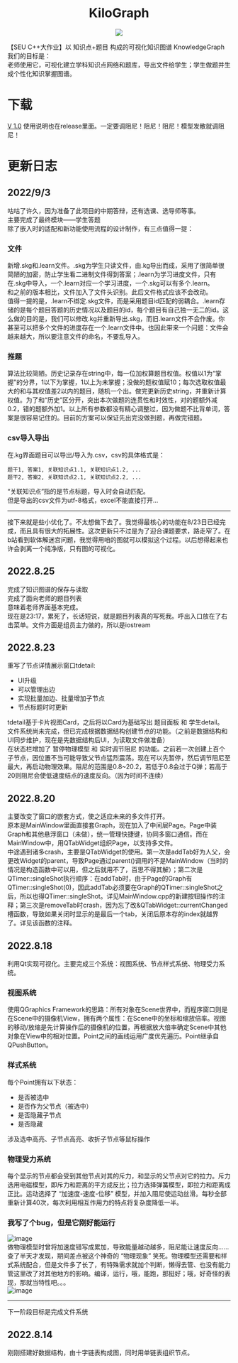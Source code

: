 <h1 align='center'> KiloGraph </h1>
<div align=center>
<img align='center' src='https://user-images.githubusercontent.com/51468627/188633244-c45dfc47-89cb-4fa3-916a-8c00e5571467.png'/>
</div>

【SEU C++大作业】以 知识点+题目 构成的可视化知识图谱 KnowledgeGraph <br>
我们的目标是：<br>
老师使用它，可视化建立学科知识点网络和题库，导出文件给学生；学生做题并生成个性化知识掌握图谱。


# 下载
[V 1.0](https://github.com/madderscientist/KiloGraph/releases/tag/v1.0)
使用说明也在release里面。一定要调阻尼！阻尼！阻尼！模型发散就调阻尼！

# 更新日志

## 2022/9/3

咕咕了许久，因为准备了此项目的中期答辩，还有选课、选导师等事。<br>
主要完成了最终模块——学生答题<br>
除了嵌入时的适配和新功能使用流程的设计制作，有三点值得一提：<br>

### 文件

新增.skg和.learn文件。.skg为学生只读文件，由.kg导出而成，采用了很简单很简陋的加密，防止学生看二进制文件得到答案；.learn为学习进度文件，只有在.skg中导入，一个.learn对应一个学习进度，一个.skg可以有多个.learn。<br>
和之前的版本相比，文件加入了文件头识别。此后文件格式应该不会改动。<br>
值得一提的是，.learn不绑定.skg文件，而是采用题目id匹配的弱耦合。.learn存储的是每个题目答题的历史情况以及题目的id，每个题目有自己独一无二的id。这么做的目的是，我们可以修改.kg并重新导出.skg，而旧.learn文件不会作废。你甚至可以把多个文件的进度存在一个.learn文件中。也因此带来一个问题：文件会越来越大，所以要注意文件的命名，不要乱导入。

### 推题

算法比较简陋。历史记录存在string中，每一位加权算题目权值。权值以1为“掌握”的分界，1以下为掌握，1以上为未掌握；没做的题权值赋10；每次选取权值最大的和与其权值差2以内的题目，随机一个出。做完更新历史string，并重新计算权值。为了和“历史”区分开，突出本次做题的连贯性和时效性，对的题额外减0.2，错的题额外加1。以上所有参数都没有精心调整过，因为做题不比背单词，答案是很容易记住的。目前的方案可以保证先出完没做到题，再做完错题。

### csv导入导出

在.kg界面题目可以导出/导入为.csv，csv的具体格式是：<br>
```
题干1, 答案1, 关联知识点1.1, 关联知识点1.2, ...
题干2, 答案2, 关联知识点2.1, 关联知识点2.2, ...
```

“关联知识点”指的是节点标题，导入时会自动匹配。<br>
但是导出的csv文件为utf-8格式，excel不能直接打开...

---
接下来就是些小优化了。不太想做下去了。我觉得最核心的功能在8/23日已经完成，而且具有很大的拓展性。这次更新只不过是为了迎合课题要求，路走窄了。在b站看到软体解迷宫问题，我觉得用咱的图就可以模拟这个过程。以后想得起来也许会剥离一个纯净版，只有图的可视化。


## 2022.8.25
完成了知识图谱的保存与读取<br>
完成了面向老师的题目列表<br>
意味着老师界面基本完成。<br>
现在是23:17，累死了，长话短说，就是题目列表真的写死我。呼出入口放在了右击菜单。文件方面是组员主力做的，所以是iostream

## 2022.8.23
重写了节点详情展示窗口tdetail:

- UI升级
- 可以管理出边
- 实现批量加边、批量增加子节点
- 节点标题时时更新

tdetail基于卡片视图Card，之后将以Card为基础写出 题目面板 和 学生detail。<br>
文件系统尚未完成，但已完成根据数据结构创建节点的功能。（之前是数据结构和UI同步维护，现在是先数据结构后UI，为读取文件做准备）<br>
在状态栏增加了 暂停物理模型 和 实时调节阻尼 的功能。之前若一次创建上百个子节点，因位置不当可能导致父节点猛烈震荡。现在可以先暂停，然后调节阻尼至最大，再启动物理效果。阻尼的范围是0.8~20.2，若低于0.8会过于Q弹；若高于20则阻尼会使低速度结点的速度反向。（因为时间不连续）

## 2022.8.20
主要改变了窗口的嵌套方式，使之适应未来的多文件打开。<br>
原本是MainWindow里面直接套Graph，现在加入了中间层Page。Page中装Graph和其他悬浮窗口（未做），统一管理快捷键，协同多窗口通信。而在MainWindow中，用QTabWidget组织Page，以支持多文件。<br>
中途遇到诸多crash，主要是QTabWidget的使用。第一次是addTab好为人父，会更改Widget的parent，导致Page通过parent()调用的不是MainWindow（当时的情况是构造函数中可以用，但之后就用不了，百思不得其解）；第二次是QTimer::singleShot执行顺序：在addTab时，由于Page的Graph有QTimer::singleShot(0)，因此addTab必须要在Graph的QTimer::singleShot之后，所以也得QTimer::singleShot。详见MainWindow.cpp的新建按钮操作的注释；第三次是removeTab时crash，因为忘了改&QTabWidget::currentChanged槽函数，导致如果关闭时显示的是最后一个tab，关闭后原本存的index就越界了。详见该函数的注释。

## 2022.8.18
利用Qt实现可视化。主要完成三个系统：视图系统、节点样式系统、物理受力系统。

### 视图系统
使用QGraphics Framework的思路：所有对象在Scene世界中，而程序窗口则是在Scene中的摄像机View，拥有两个属性：在Scene中的坐标和缩放倍率。视图的移动/放缩是先计算操作后的摄像机的位置，再根据放大倍率确定Scene中其他对象在View中的相对位置。Point之间的画线运用广度优先遍历。Point继承自QPushButton。

### 样式系统
每个Point拥有以下状态：

- 是否被选中
- 是否作为父节点（被选中）
- 是否隐藏子节点
- 是否隐藏

涉及选中高亮、子节点高亮、收折子节点等鼠标操作

### 物理受力系统
每个显示的节点都会受到其他节点对其的斥力，和显示的父节点对它的拉力。斥力选用电磁模型，即斥力和距离的平方成反比；拉力选择弹簧模型，即拉力和距离成正比。运动选择了 “加速度-速度-位移” 模型，并加入阻尼使运动丝滑。每秒全部重新计算40次，每次利用相互作用力的特点将复杂度降低一半。

### 我写了个bug，但是它刚好能运行
![image](https://github.com/madderscientist/KiloGraph/blob/main/READMEsources/PHYfailed.gif)<br>
做物理模型时曾将加速度错写成累加，导致能量越动越多，阻尼能让速度反向......查了半天才发现，期间差点被这个神奇的 “物理现象” 笑死。物理模型还需要和样式系统配合，但是文件多了长了，有特殊需求就加个判断，懒得去管、也没有能力管这里改了对其他地方的影响。编译，运行，哦，能跑，那挺好；哦，好奇怪的表现，那就当特性吧。。。<br>
![image](https://github.com/madderscientist/KiloGraph/blob/main/READMEsources/PHYsucceess.gif)

---
下一阶段目标是完成文件系统


## 2022.8.14
刚刚搭建好数据结构，由十字链表构成图，同时用单链表组织节点。
